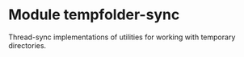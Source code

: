 # Module tempfolder-sync

Thread-sync implementations of utilities for working with temporary directories.
